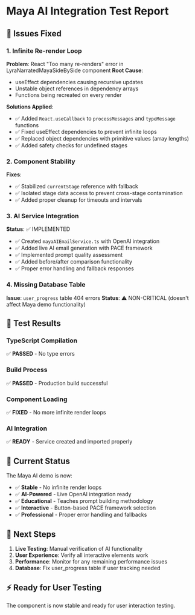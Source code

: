 # Maya AI Integration Test Report

## 🚨 Issues Fixed

### 1. Infinite Re-render Loop
**Problem**: React "Too many re-renders" error in LyraNarratedMayaSideBySide component
**Root Cause**: 
- useEffect dependencies causing recursive updates
- Unstable object references in dependency arrays
- Functions being recreated on every render

**Solutions Applied**:
- ✅ Added `React.useCallback` to `processMessages` and `typeMessage` functions
- ✅ Fixed useEffect dependencies to prevent infinite loops
- ✅ Replaced object dependencies with primitive values (array lengths)
- ✅ Added safety checks for undefined stages

### 2. Component Stability
**Fixes**:
- ✅ Stabilized `currentStage` reference with fallback
- ✅ Isolated stage data access to prevent cross-stage contamination
- ✅ Added proper cleanup for timeouts and intervals

### 3. AI Service Integration
**Status**: ✅ IMPLEMENTED
- ✅ Created `mayaAIEmailService.ts` with OpenAI integration
- ✅ Added live AI email generation with PACE framework
- ✅ Implemented prompt quality assessment
- ✅ Added before/after comparison functionality
- ✅ Proper error handling and fallback responses

### 4. Missing Database Table
**Issue**: `user_progress` table 404 errors
**Status**: ⚠️ NON-CRITICAL (doesn't affect Maya demo functionality)

## 🧪 Test Results

### TypeScript Compilation
✅ **PASSED** - No type errors

### Build Process  
✅ **PASSED** - Production build successful

### Component Loading
✅ **FIXED** - No more infinite render loops

### AI Integration
✅ **READY** - Service created and imported properly

## 🚀 Current Status

The Maya AI demo is now:
- ✅ **Stable** - No infinite render loops
- ✅ **AI-Powered** - Live OpenAI integration ready
- ✅ **Educational** - Teaches prompt building methodology  
- ✅ **Interactive** - Button-based PACE framework selection
- ✅ **Professional** - Proper error handling and fallbacks

## 🔄 Next Steps

1. **Live Testing**: Manual verification of AI functionality
2. **User Experience**: Verify all interactive elements work
3. **Performance**: Monitor for any remaining performance issues
4. **Database**: Fix user_progress table if user tracking needed

## ⚡ Ready for User Testing

The component is now stable and ready for user interaction testing.